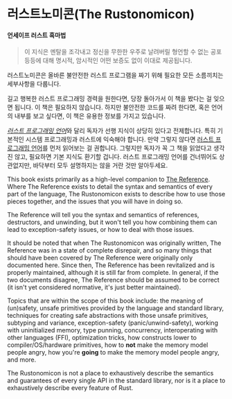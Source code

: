 # 러스트노미콘(The Rustonomicon)

#### 언세이프 러스트 흑마법

> 이 지식은 멘탈을 조각내고 정신을 무한한 우주로 날려버릴 형언할 수 없는 공포
등등에 대해 명시적, 암시적인 어떤 보증도 없이 이대로 제공됩니다.

러스트노미콘은 올바른 불안전한 러스트 프로그램을 짜기 위해 필요한 모든 소름끼치는
세부사항을 다룹니다.

길고 행복한 러스트 프로그래밍 경력을 원한다면, 당장 돌아가서 이 책을 봤다는 걸
잊으면 됩니다. 이 책은 필요하지 않습니다. 하지만 불안전한 코드를 짜려 한다면,
혹은 언어의 내부를 보고 싶다면, 이 책은 유용한 정보를 가지고 있습니다.

[*러스트 프로그래밍 언어*][trpl]와 달리 독자가 선행 지식이 상당히 있다고
전제합니다. 특히 기본적인 시스템 프로그래밍과 러스트에 익숙해야 합니다.
만약 그렇지 않다면 [러스트 프로그래밍 언어][trpl]를 먼저 읽어보는 걸 권합니다. 그렇지만
독자가 꼭 그 책을 읽었다고 생각진 않고, 필요하면 기본 지식도 환기할 겁니다.
러스트 프로그래밍 언어를 건너뛰어도 상관없지만, 바닥부터 모두 설명하지는
않을 거란 것만 알아두세요.

This book exists primarily as a high-level companion to [The Reference][ref].
Where The Reference exists to detail the syntax and semantics of every part of
the language, The Rustonomicon exists to describe how to use those pieces together,
and the issues that you will have in doing so.

The Reference will tell you the syntax and semantics of references, destructors, and
unwinding, but it won't tell you how combining them can lead to exception-safety
issues, or how to deal with those issues.

It should be noted that when The Rustonomicon was originally written, The
Reference was in a state of complete disrepair, and so many things that should
have been covered by The Reference were originally only documented here. Since
then, The Reference has been revitalized and is properly maintained, although
it is still far from complete. In general, if the two documents disagree, The
Reference should be assumed to be correct (it isn't yet considered normative,
it's just better maintained).

Topics that are within the scope of this book include: the meaning of (un)safety,
unsafe primitives provided by the language and standard library, techniques for
creating safe abstractions with those unsafe primitives, subtyping and variance,
exception-safety (panic/unwind-safety), working with uninitialized memory,
type punning, concurrency, interoperating with other languages (FFI),
optimization tricks, how constructs lower to compiler/OS/hardware primitives,
how to **not** make the memory model people angry, how you're **going** to make the
memory model people angry, and more.

The Rustonomicon is not a place to exhaustively describe the semantics and guarantees
of every single API in the standard library, nor is it a place to exhaustively describe
every feature of Rust.

[trpl]: ../book/index.html
[ref]: ../reference/index.html